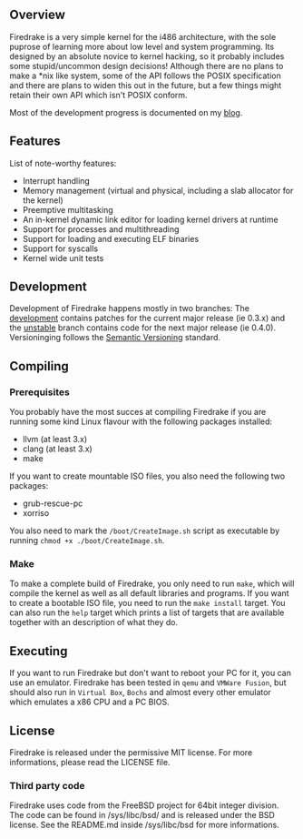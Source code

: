 ## Overview
Firedrake is a very simple kernel for the i486 architecture, with the sole puprose of learning more about low level and system programming. Its designed by an absolute novice to kernel hacking, so it probably includes some stupid/uncommon design decisions! Although there are no plans to make a *nix like system, some of the API follows the POSIX specification and there are plans to widen this out in the future, but a few things might retain their own API which isn't POSIX conform.

Most of the development progress is documented on my [blog](http://widerwille.com/blog/).

## Features
List of note-worthy features:

  * Interrupt handling
  * Memory management (virtual and physical, including a slab allocator for the kernel)
  * Preemptive multitasking
  * An in-kernel dynamic link editor for loading kernel drivers at runtime
  * Support for processes and multithreading
  * Support for loading and executing ELF binaries
  * Support for syscalls
  * Kernel wide unit tests

## Development
Development of Firedrake happens mostly in two branches: The [development](https://github.com/JustSid/Firedrake/tree/development) contains patches for the current major release (ie 0.3.x) and the [unstable](https://github.com/JustSid/Firedrake/tree/unstable) branch contains code for the next major release (ie 0.4.0). Versioninging follows the [Semantic Versioning](http://semver.org) standard.

## Compiling
### Prerequisites
You probably have the most succes at compiling Firedrake if you are running some kind Linux flavour with the following packages installed:

  * llvm (at least 3.x)
  * clang (at least 3.x)
  * make

If you want to create mountable ISO files, you also need the following two packages:

  * grub-rescue-pc
  * xorriso

You also need to mark the `/boot/CreateImage.sh` script as executable by running `chmod +x ./boot/CreateImage.sh`.

### Make
To make a complete build of Firedrake, you only need to run `make`, which will compile the kernel as well as all default libraries and programs. If you want to create a bootable ISO file, you need to run the `make install` target. 
You can also run the `help` target which prints a list of targets that are available together with an description of what they do.

## Executing
If you want to run Firedrake but don't want to reboot your PC for it, you can use an emulator. Firedrake has been tested in `qemu` and `VMWare Fusion`, but should also run in `Virtual Box`, `Bochs` and almost every other emulator which emulates a x86 CPU and a PC BIOS.

## License
Firedrake is released under the permissive MIT license. For more informations, please read the LICENSE file.

### Third party code
Firedrake uses code from the FreeBSD project for 64bit integer division. The code can be found in /sys/libc/bsd/ and is released under the BSD license. See the README.md inside /sys/libc/bsd for more informations.
